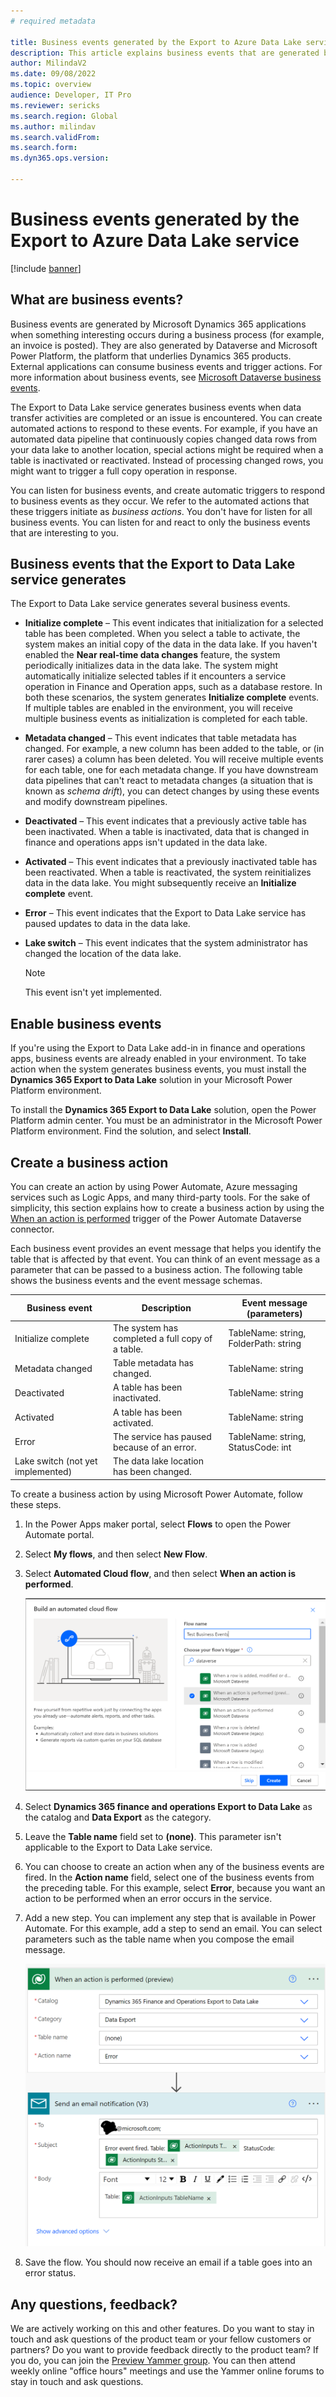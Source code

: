 ```yaml
---
# required metadata

title: Business events generated by the Export to Azure Data Lake service
description: This article explains business events that are generated by the Export to Data Lake add-in in finance and operations apps.
author: MilindaV2
ms.date: 09/08/2022
ms.topic: overview
audience: Developer, IT Pro
ms.reviewer: sericks
ms.search.region: Global
ms.author: milindav
ms.search.validFrom:
ms.search.form:
ms.dyn365.ops.version:

---
```


# Business events generated by the Export to Azure Data Lake service

[!include [banner](../includes/banner.md)]

## What are business events?

Business events are generated by Microsoft Dynamics 365 applications when something interesting occurs during a business process (for example, an invoice is posted). They are also generated by Dataverse and Microsoft Power Platform, the platform that underlies Dynamics 365 products. External applications can consume business events and trigger actions. For more information about business events, see [Microsoft Dataverse business events](/powerapps/developer/data-platform/business-events).

The Export to Data Lake service generates business events when data transfer activities are completed or an issue is encountered. You can create automated actions to respond to these events. For example, if you have an automated data pipeline that continuously copies changed data rows from your data lake to another location, special actions might be required when a table is inactivated or reactivated. Instead of processing changed rows, you might want to trigger a full copy operation in response.

You can listen for business events, and create automatic triggers to respond to business events as they occur. We refer to the automated actions that these triggers initiate as *business actions*. You don't have for listen for all business events. You can listen for and react to only the business events that are interesting to you.

## Business events that the Export to Data Lake service generates

The Export to Data Lake service generates several business events.

- **Initialize complete** – This event indicates that initialization for a selected table has been completed. When you select a table to activate, the system makes an initial copy of the data in the data lake. If you haven't enabled the **Near real-time data changes** feature, the system periodically initializes data in the data lake. The system might automatically initialize selected tables if it encounters a service operation in Finance and Operation apps, such as a database restore. In both these scenarios, the system generates **Initialize complete** events. If multiple tables are enabled in the environment, you will receive multiple business events as initialization is completed for each table.
- **Metadata changed** – This event indicates that table metadata has changed. For example, a new column has been added to the table, or (in rarer cases) a column has been deleted. You will receive multiple events for each table, one for each metadata change. If you have downstream data pipelines that can't react to metadata changes (a situation that is known as *schema drift*), you can detect changes by using these events and modify downstream pipelines.
- **Deactivated** – This event indicates that a previously active table has been inactivated. When a table is inactivated, data that is changed in finance and operations apps isn't updated in the data lake.
- **Activated** – This event indicates that a previously inactivated table has been reactivated. When a table is reactivated, the system reinitializes data in the data lake. You might subsequently receive an **Initialize complete** event.
- **Error** – This event indicates that the Export to Data Lake service has paused updates to data in the data lake.
- **Lake switch** – This event indicates that the system administrator has changed the location of the data lake.

    > [!NOTE]
    > This event isn't yet implemented.

## Enable business events

If you're using the Export to Data Lake add-in in finance and operations apps, business events are already enabled in your environment. To take action when the system generates business events, you must install the **Dynamics 365 Export to Data Lake** solution in your Microsoft Power Platform environment.

To install the **Dynamics 365 Export to Data Lake** solution, open the Power Platform admin center. You must be an administrator in the Microsoft Power Platform environment. Find the solution, and select **Install**.


## Create a business action

You can create an action by using Power Automate, Azure messaging services such as Logic Apps, and many third-party tools. For the sake of simplicity, this section explains how to create a business action by using the [When an action is performed](/connectors/commondataserviceforapps/#when-an-action-is-performed-(preview)) trigger of the Power Automate Dataverse connector.

Each business event provides an event message that helps you identify the table that is affected by that event. You can think of an event message as a parameter that can be passed to a business action. The following table shows the business events and the event message schemas.

| Business event                    | Description                                      | Event message (parameters)            |
|-----------------------------------|--------------------------------------------------|---------------------------------------|
| Initialize complete     | The system has completed a full copy of a table. | TableName: string, FolderPath: string |
| Metadata changed        | Table metadata has changed.                      | TableName: string                     |
| Deactivated             | A table has been inactivated.                    | TableName: string                     |
| Activated               | A table has been activated.                      | TableName: string                     |
| Error                   | The service has paused because of an error.      | TableName: string, StatusCode: int    |
| Lake switch (not yet implemented) | The data lake location has been changed.         |                                       |

To create a business action by using Microsoft Power Automate, follow these steps.

1. In the Power Apps maker portal, select **Flows** to open the Power Automate portal.
2. Select **My flows**, and then select **New Flow**.
3. Select **Automated Cloud flow**, and then select **When an action is performed**.

    ![Creating an automated cloud flow.](./media/NewAutomatedCloudFlow.png)

4. Select **Dynamics 365 finance and operations Export to Data Lake** as the catalog and **Data Export** as the category.
5. Leave the **Table name** field set to **(none)**. This parameter isn't applicable to the Export to Data Lake service.
6. You can choose to create an action when any of the business events are fired. In the **Action name** field, select one of the business events from the preceding table. For this example, select **Error**, because you want an action to be performed when an error occurs in the service.
7. Add a new step. You can implement any step that is available in Power Automate. For this example, add a step to send an email. You can select parameters such as the table name when you compose the email message.

    ![Creating a business action.](./media/WhenActionisPerformed.png)

8. Save the flow. You should now receive an email if a table goes into an error status.

## Any questions, feedback?

We are actively working on this and other features. Do you want to stay in touch and ask questions of the product team or your fellow customers or partners? Do you want to provide feedback directly to the product team? If you do, you can join the [Preview Yammer group](https://www.yammer.com/dynamicsaxfeedbackprograms/#/threads/inGroup?type=in_group&feedId=32768909312&view=all). You can then attend weekly online "office hours" meetings and use the Yammer online forums to stay in touch and ask questions.

